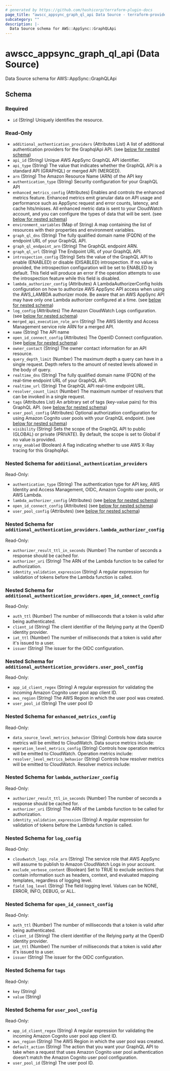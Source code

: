 ```yaml
---
# generated by https://github.com/hashicorp/terraform-plugin-docs
page_title: "awscc_appsync_graph_ql_api Data Source - terraform-provider-awscc"
subcategory: ""
description: |-
  Data Source schema for AWS::AppSync::GraphQLApi
---
```


# awscc_appsync_graph_ql_api (Data Source)

Data Source schema for AWS::AppSync::GraphQLApi



<!-- schema generated by tfplugindocs -->
## Schema

### Required

- `id` (String) Uniquely identifies the resource.

### Read-Only

- `additional_authentication_providers` (Attributes List) A list of additional authentication providers for the GraphqlApi API. (see [below for nested schema](#nestedatt--additional_authentication_providers))
- `api_id` (String) Unique AWS AppSync GraphQL API identifier.
- `api_type` (String) The value that indicates whether the GraphQL API is a standard API (GRAPHQL) or merged API (MERGED).
- `arn` (String) The Amazon Resource Name (ARN) of the API key
- `authentication_type` (String) Security configuration for your GraphQL API
- `enhanced_metrics_config` (Attributes) Enables and controls the enhanced metrics feature. Enhanced metrics emit granular data on API usage and performance such as AppSync request and error counts, latency, and cache hits/misses. All enhanced metric data is sent to your CloudWatch account, and you can configure the types of data that will be sent. (see [below for nested schema](#nestedatt--enhanced_metrics_config))
- `environment_variables` (Map of String) A map containing the list of resources with their properties and environment variables.
- `graph_ql_dns` (String) The fully qualified domain name (FQDN) of the endpoint URL of your GraphQL API.
- `graph_ql_endpoint_arn` (String) The GraphQL endpoint ARN.
- `graph_ql_url` (String) The Endpoint URL of your GraphQL API.
- `introspection_config` (String) Sets the value of the GraphQL API to enable (ENABLED) or disable (DISABLED) introspection. If no value is provided, the introspection configuration will be set to ENABLED by default. This field will produce an error if the operation attempts to use the introspection feature while this field is disabled.
- `lambda_authorizer_config` (Attributes) A LambdaAuthorizerConfig holds configuration on how to authorize AWS AppSync API access when using the AWS_LAMBDA authorizer mode. Be aware that an AWS AppSync API may have only one Lambda authorizer configured at a time. (see [below for nested schema](#nestedatt--lambda_authorizer_config))
- `log_config` (Attributes) The Amazon CloudWatch Logs configuration. (see [below for nested schema](#nestedatt--log_config))
- `merged_api_execution_role_arn` (String) The AWS Identity and Access Management service role ARN for a merged API.
- `name` (String) The API name
- `open_id_connect_config` (Attributes) The OpenID Connect configuration. (see [below for nested schema](#nestedatt--open_id_connect_config))
- `owner_contact` (String) The owner contact information for an API resource.
- `query_depth_limit` (Number) The maximum depth a query can have in a single request. Depth refers to the amount of nested levels allowed in the body of query.
- `realtime_dns` (String) The fully qualified domain name (FQDN) of the real-time endpoint URL of your GraphQL API.
- `realtime_url` (String) The GraphQL API real-time endpoint URL.
- `resolver_count_limit` (Number) The maximum number of resolvers that can be invoked in a single request.
- `tags` (Attributes List) An arbitrary set of tags (key-value pairs) for this GraphQL API. (see [below for nested schema](#nestedatt--tags))
- `user_pool_config` (Attributes) Optional authorization configuration for using Amazon Cognito user pools with your GraphQL endpoint. (see [below for nested schema](#nestedatt--user_pool_config))
- `visibility` (String) Sets the scope of the GraphQL API to public (GLOBAL) or private (PRIVATE). By default, the scope is set to Global if no value is provided.
- `xray_enabled` (Boolean) A flag indicating whether to use AWS X-Ray tracing for this GraphqlApi.

<a id="nestedatt--additional_authentication_providers"></a>
### Nested Schema for `additional_authentication_providers`

Read-Only:

- `authentication_type` (String) The authentication type for API key, AWS Identity and Access Management, OIDC, Amazon Cognito user pools, or AWS Lambda.
- `lambda_authorizer_config` (Attributes) (see [below for nested schema](#nestedatt--additional_authentication_providers--lambda_authorizer_config))
- `open_id_connect_config` (Attributes) (see [below for nested schema](#nestedatt--additional_authentication_providers--open_id_connect_config))
- `user_pool_config` (Attributes) (see [below for nested schema](#nestedatt--additional_authentication_providers--user_pool_config))

<a id="nestedatt--additional_authentication_providers--lambda_authorizer_config"></a>
### Nested Schema for `additional_authentication_providers.lambda_authorizer_config`

Read-Only:

- `authorizer_result_ttl_in_seconds` (Number) The number of seconds a response should be cached for.
- `authorizer_uri` (String) The ARN of the Lambda function to be called for authorization.
- `identity_validation_expression` (String) A regular expression for validation of tokens before the Lambda function is called.


<a id="nestedatt--additional_authentication_providers--open_id_connect_config"></a>
### Nested Schema for `additional_authentication_providers.open_id_connect_config`

Read-Only:

- `auth_ttl` (Number) The number of milliseconds that a token is valid after being authenticated.
- `client_id` (String) The client identifier of the Relying party at the OpenID identity provider.
- `iat_ttl` (Number) The number of milliseconds that a token is valid after it's issued to a user.
- `issuer` (String) The issuer for the OIDC configuration.


<a id="nestedatt--additional_authentication_providers--user_pool_config"></a>
### Nested Schema for `additional_authentication_providers.user_pool_config`

Read-Only:

- `app_id_client_regex` (String) A regular expression for validating the incoming Amazon Cognito user pool app client ID.
- `aws_region` (String) The AWS Region in which the user pool was created.
- `user_pool_id` (String) The user pool ID



<a id="nestedatt--enhanced_metrics_config"></a>
### Nested Schema for `enhanced_metrics_config`

Read-Only:

- `data_source_level_metrics_behavior` (String) Controls how data source metrics will be emitted to CloudWatch. Data source metrics include:
- `operation_level_metrics_config` (String) Controls how operation metrics will be emitted to CloudWatch. Operation metrics include:
- `resolver_level_metrics_behavior` (String) Controls how resolver metrics will be emitted to CloudWatch. Resolver metrics include:


<a id="nestedatt--lambda_authorizer_config"></a>
### Nested Schema for `lambda_authorizer_config`

Read-Only:

- `authorizer_result_ttl_in_seconds` (Number) The number of seconds a response should be cached for.
- `authorizer_uri` (String) The ARN of the Lambda function to be called for authorization.
- `identity_validation_expression` (String) A regular expression for validation of tokens before the Lambda function is called.


<a id="nestedatt--log_config"></a>
### Nested Schema for `log_config`

Read-Only:

- `cloudwatch_logs_role_arn` (String) The service role that AWS AppSync will assume to publish to Amazon CloudWatch Logs in your account.
- `exclude_verbose_content` (Boolean) Set to TRUE to exclude sections that contain information such as headers, context, and evaluated mapping templates, regardless of logging level.
- `field_log_level` (String) The field logging level. Values can be NONE, ERROR, INFO, DEBUG, or ALL.


<a id="nestedatt--open_id_connect_config"></a>
### Nested Schema for `open_id_connect_config`

Read-Only:

- `auth_ttl` (Number) The number of milliseconds that a token is valid after being authenticated.
- `client_id` (String) The client identifier of the Relying party at the OpenID identity provider.
- `iat_ttl` (Number) The number of milliseconds that a token is valid after it's issued to a user.
- `issuer` (String) The issuer for the OIDC configuration.


<a id="nestedatt--tags"></a>
### Nested Schema for `tags`

Read-Only:

- `key` (String)
- `value` (String)


<a id="nestedatt--user_pool_config"></a>
### Nested Schema for `user_pool_config`

Read-Only:

- `app_id_client_regex` (String) A regular expression for validating the incoming Amazon Cognito user pool app client ID.
- `aws_region` (String) The AWS Region in which the user pool was created.
- `default_action` (String) The action that you want your GraphQL API to take when a request that uses Amazon Cognito user pool authentication doesn't match the Amazon Cognito user pool configuration.
- `user_pool_id` (String) The user pool ID.
